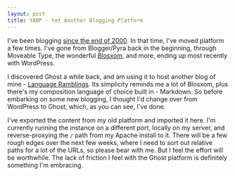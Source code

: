 ```yaml
---
layout: post
title: YABP - Yet Another Blogging Platform
---
```


I've been blogging [since the end of 2000](http://qmacro.blogspot.co.uk/2000_12_24_archive.html#1780991#1780991). In that time, I've moved platform a few times. I've gone from Blogger/Pyra back in the beginning, through Moveable Type, the wonderful [Blosxom](/2002/04/21/hello-blosxom/), and more, ending up most recently with WordPress. 

I discovered Ghost a while back, and am using it to host another blog of mine - [Language Ramblings](http://langram.org/). Its simplicity reminds me a lot of Blosxom, plus there's my composition language of choice built in - Markdown. So before embarking on some new blogging, I thought I'd change over from WordPress to Ghost, which, as you can see, I've done. 

I've exported the content from my old platform and imported it here. I'm currently running the instance on a different port, locally on my server, and reverse-proxying the `/` path from my Apache install to it. There will be a few rough edges over the next few weeks, where I need to sort out relative paths for a lot of the URLs, so please bear with me. But I feel the effort will be worthwhile. The lack of friction I feel with the Ghost platform is definitely something I'm embracing.